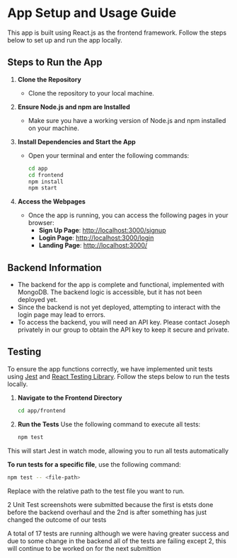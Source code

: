 # App Setup and Usage Guide

This app is built using React.js as the frontend framework. Follow the steps below to set up and run the app locally.

## Steps to Run the App

1. **Clone the Repository**
   - Clone the repository to your local machine.

2. **Ensure Node.js and npm are Installed**
   - Make sure you have a working version of Node.js and npm installed on your machine.

3. **Install Dependencies and Start the App**
   - Open your terminal and enter the following commands:
     ```bash
     cd app
     cd frontend
     npm install
     npm start
     ```

4. **Access the Webpages**
   - Once the app is running, you can access the following pages in your browser:
     - **Sign Up Page**: [http://localhost:3000/signup](http://localhost:3000/signup)
     - **Login Page**: [http://localhost:3000/login](http://localhost:3000/login)
     - **Landing Page**: [http://localhost:3000/](http://localhost:3000/)

## Backend Information

- The backend for the app is complete and functional, implemented with MongoDB. The backend logic is accessible, but it has not been deployed yet.
- Since the backend is not yet deployed, attempting to interact with the login page may lead to errors.
- To access the backend, you will need an API key. Please contact Joseph privately in our group to obtain the API key to keep it secure and private.

## Testing
To ensure the app functions correctly, we have implemented unit tests using [Jest](https://jestjs.io/) and [React Testing Library](https://testing-library.com/docs/react-testing-library/intro/). Follow the steps below to run the tests locally.

1. **Navigate to the Frontend Directory**
   ```bash
   cd app/frontend
   ```
   
2. **Run the Tests**
Use the following command to execute all tests:
    ```bash
    npm test
    ```
This will start Jest in watch mode, allowing you to run all tests automatically

**To run tests for a specific file**, use the following command:

  ```bash
  npm test -- <file-path>
   ```
Replace <file-path> with the relative path to the test file you want to run.

2 Unit Test screenshots were submitted because the first is etsts done before the backend overhaul and 
the 2nd is after something has just changed the outcome of our tests

A total of 17 tests are running although we were having greater success and due to some change in the 
backend all of the tests are failing except 2, this will continue to be worked on for the next submittion